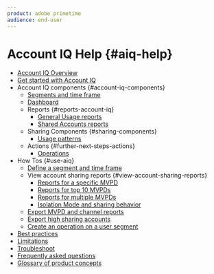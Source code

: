 ```yaml
---
product: adobe primetime
audience: end-user
---
```

# Account IQ Help {#aiq-help}

+ [Account IQ Overview](/help/AccountIQ/home.md)
+ [Get started with Account IQ](/help/AccountIQ/get-started.md)
+ Account IQ components {#account-iq-components}
  + [Segments and time frame](/help/AccountIQ/segments-timeframe.md)
  + [Dashboard](/help/AccountIQ/dashboard.md)
  + Reports {#reports-account-iq}
    + [General Usage reports](/help/AccountIQ/general-usage-reports.md)
    + [Shared Accounts reports](/help/AccountIQ/shared-acc-reports.md)
  + Sharing Components {#sharing-components}
    + [Usage patterns](/help/AccountIQ/usage-patterns.md)
  + Actions {#further-next-steps-actions}
    + [Operations](/help/AccountIQ/operations.md)
+ How Tos {#use-aiq}
  + [Define a segment and time frame](/help/AccountIQ/howto-select-segment-timeframe.md)
  + View account sharing reports {#view-account-sharing-reports}
    + [Reports for a specific MVPD](/help/AccountIQ/reports-for-specific-mvpds.md)
    + [Reports for top 10 MVPDs](/help/AccountIQ/top-10-mvpd-reports.md)
    + [Reports for multiple MVPDs](viewrep-multiple-mvpd-channel.md)
    + [Isolation Mode and sharing behavior](/help/AccountIQ/isolation-mode.md)
  + [Export MVPD and channel reports](/help/AccountIQ/export-segment-metrics.md)
  + [Export high sharing accounts](/help/AccountIQ/export-acc-information.md)
  + [Create an operation on a user segment](/help/AccountIQ/operation-affecting-user-segment.md)
+ [Best practices](/help/AccountIQ/best-practices.md)
+ [Limitations](/help/AccountIQ/limitations.md)
+ [Troubleshoot](/help/AccountIQ/troubleshoot.md)
+ [Frequently asked questions](/help/AccountIQ/faq.md)
+ [Glossary of product concepts](/help/AccountIQ/product-concepts.md)